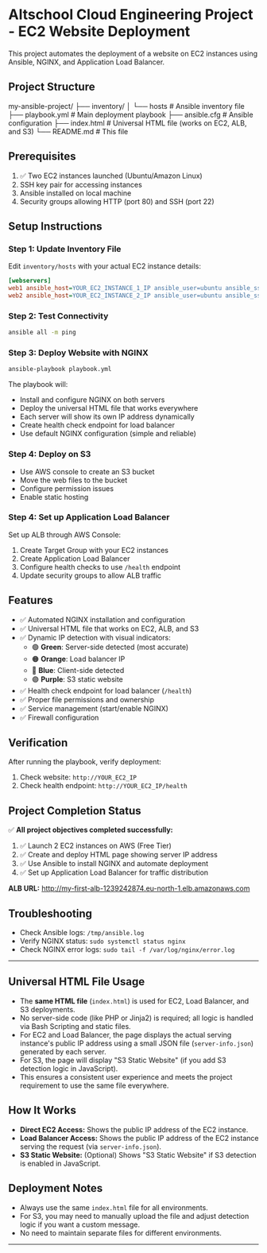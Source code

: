 # Altschool Cloud Engineering Project - EC2 Website Deployment

This project automates the deployment of a website on EC2 instances using Ansible, NGINX, and Application Load Balancer.

## Project Structure

my-ansible-project/
├── inventory/
│ └── hosts # Ansible inventory file
├── playbook.yml # Main deployment playbook
├── ansible.cfg # Ansible configuration
├── index.html # Universal HTML file (works on EC2, ALB, and S3)
└── README.md # This file

## Prerequisites

1. ✅ Two EC2 instances launched (Ubuntu/Amazon Linux)
2. SSH key pair for accessing instances
3. Ansible installed on local machine
4. Security groups allowing HTTP (port 80) and SSH (port 22)

## Setup Instructions

### Step 1: Update Inventory File

Edit `inventory/hosts` with your actual EC2 instance details:

```ini
[webservers]
web1 ansible_host=YOUR_EC2_INSTANCE_1_IP ansible_user=ubuntu ansible_ssh_private_key_file=~/.ssh/your-key.pem
web2 ansible_host=YOUR_EC2_INSTANCE_2_IP ansible_user=ubuntu ansible_ssh_private_key_file=~/.ssh/your-key.pem
```

### Step 2: Test Connectivity

```bash
ansible all -m ping
```

### Step 3: Deploy Website with NGINX

```bash
ansible-playbook playbook.yml
```

The playbook will:

- Install and configure NGINX on both servers
- Deploy the universal HTML file that works everywhere
- Each server will show its own IP address dynamically
- Create health check endpoint for load balancer
- Use default NGINX configuration (simple and reliable)

### Step 4: Deploy on S3

- Use AWS console to create an S3 bucket
- Move the web files to the bucket
- Configure permission issues
- Enable static hosting 

### Step 4: Set up Application Load Balancer

Set up ALB through AWS Console:

1. Create Target Group with your EC2 instances
2. Create Application Load Balancer
3. Configure health checks to use `/health` endpoint
4. Update security groups to allow ALB traffic

## Features

- ✅ Automated NGINX installation and configuration
- ✅ Universal HTML file that works on EC2, ALB, and S3
- ✅ Dynamic IP detection with visual indicators:
  - 🟢 **Green**: Server-side detected (most accurate)
  - 🟠 **Orange**: Load balancer IP
  - 🔵 **Blue**: Client-side detected
  - 🟣 **Purple**: S3 static website
- ✅ Health check endpoint for load balancer (`/health`)
- ✅ Proper file permissions and ownership
- ✅ Service management (start/enable NGINX)
- ✅ Firewall configuration

## Verification

After running the playbook, verify deployment:

1. Check website: `http://YOUR_EC2_IP`
2. Check health endpoint: `http://YOUR_EC2_IP/health`

## Project Completion Status

✅ **All project objectives completed successfully:**

1. ✅ Launch 2 EC2 instances on AWS (Free Tier)
2. ✅ Create and deploy HTML page showing server IP address
3. ✅ Use Ansible to install NGINX and automate deployment
4. ✅ Set up Application Load Balancer for traffic distribution

**ALB URL:** <http://my-first-alb-1239242874.eu-north-1.elb.amazonaws.com>

## Troubleshooting

- Check Ansible logs: `/tmp/ansible.log`
- Verify NGINX status: `sudo systemctl status nginx`
- Check NGINX error logs: `sudo tail -f /var/log/nginx/error.log`

---

## Universal HTML File Usage

- The **same HTML file** (`index.html`) is used for EC2, Load Balancer, and S3 deployments.
- No server-side code (like PHP or Jinja2) is required; all logic is handled via Bash Scripting and static files.
- For EC2 and Load Balancer, the page displays the actual serving instance's public IP address using a small JSON file (`server-info.json`) generated by each server.
- For S3, the page will display "S3 Static Website" (if you add S3 detection logic in JavaScript).
- This ensures a consistent user experience and meets the project requirement to use the same file everywhere.

## How It Works

- **Direct EC2 Access:** Shows the public IP address of the EC2 instance.
- **Load Balancer Access:** Shows the public IP address of the EC2 instance serving the request (via `server-info.json`).
- **S3 Static Website:** (Optional) Shows "S3 Static Website" if S3 detection is enabled in JavaScript.

## Deployment Notes

- Always use the same `index.html` file for all environments.
- For S3, you may need to manually upload the file and adjust detection logic if you want a custom message.
- No need to maintain separate files for different environments.

---
